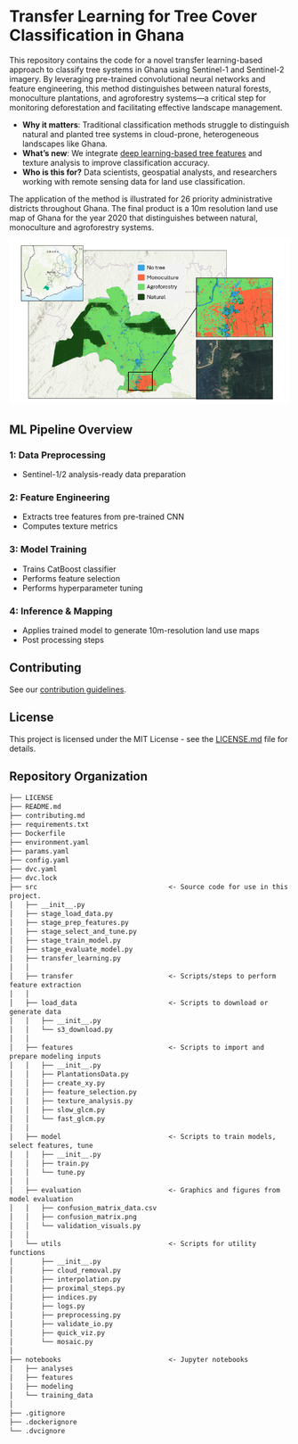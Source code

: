 # Transfer Learning for Tree Cover Classification in Ghana

This repository contains the code for a novel transfer learning-based approach to classify tree systems in Ghana using Sentinel-1 and Sentinel-2 imagery. By leveraging pre-trained convolutional neural networks and feature engineering, this method distinguishes between natural forests, monoculture plantations, and agroforestry systems—a critical step for monitoring deforestation and facilitating effective landscape management.

* **Why it matters**: Traditional classification methods struggle to distinguish natural and planted tree systems in cloud-prone, heterogeneous landscapes like Ghana.
* **What’s new**: We integrate [deep learning-based tree features](https://github.com/wri/sentinel-tree-cover) and texture analysis to improve classification accuracy.
* **Who is this for?** Data scientists, geospatial analysts, and researchers working with remote sensing data for land use classification.

The application of the method is illustrated for 26 priority administrative districts throughout Ghana. The final product is a 10m resolution land use map of Ghana for the year 2020 that distinguishes between natural, monoculture and agroforestry systems.  

![Pixel-based Land Use Classification Results](images/image.png)

## ML Pipeline Overview

### 1: Data Preprocessing
- Sentinel-1/2 analysis-ready data preparation

### 2: Feature Engineering
- Extracts tree features from pre-trained CNN
- Computes texture metrics 

### 3: Model Training
- Trains CatBoost classifier
- Performs feature selection
- Performs hyperparameter tuning

### 4: Inference & Mapping
- Applies trained model to generate 10m-resolution land use maps
- Post processing steps

## Contributing
See our [contribution guidelines](https://github.com/wri/plantation_classifier/blob/master/contributing.md).

## License
This project is licensed under the MIT License - see the [LICENSE.md](LICENSE) file for details.

## Repository Organization
```
├── LICENSE
├── README.md                      
├── contributing.md                  
├── requirements.txt               
├── Dockerfile                      
├── environment.yaml                 
├── params.yaml                      
├── config.yaml                      
├── dvc.yaml 
├── dvc.lock                        
├── src                                 <- Source code for use in this project.
│   ├── __init__.py                        
│   ├── stage_load_data.py          
│   ├── stage_prep_features.py      
│   ├── stage_select_and_tune.py    
│   ├── stage_train_model.py        
│   ├── stage_evaluate_model.py     
│   ├── transfer_learning.py        
│   │
│   ├── transfer                        <- Scripts/steps to perform feature extraction
│   │
│   ├── load_data                       <- Scripts to download or generate data
│   │   ├── __init__.py            
│   │   └── s3_download.py           
│   │
│   ├── features                        <- Scripts to import and prepare modeling inputs
│   │   ├── __init__.py             
│   │   ├── PlantationsData.py      
│   │   ├── create_xy.py            
│   │   ├── feature_selection.py    
│   │   ├── texture_analysis.py    
│   │   ├── slow_glcm.py            
│   │   └── fast_glcm.py            
│   │    
│   ├── model                           <- Scripts to train models, select features, tune
│   │   ├── __init__.py             
│   │   ├── train.py                   
│   │   └── tune.py               
│   │    
│   ├── evaluation                      <- Graphics and figures from model evaluation
│   │   ├── confusion_matrix_data.csv       
│   │   ├── confusion_matrix.png            
│   │   └── validation_visuals.py           
│   │
│   └── utils                           <- Scripts for utility functions
│       ├── __init__.py             
│       ├── cloud_removal.py         
│       ├── interpolation.py          
│       ├── proximal_steps.py        
│       ├── indices.py                
│       ├── logs.py                   
│       ├── preprocessing.py         
│       ├── validate_io.py          
│       ├── quick_viz.py             
│       └── mosaic.py               
│
├── notebooks                           <- Jupyter notebooks                         
│   ├── analyses         
│   ├── features     
│   ├── modeling      
│   └── training_data
│
├── .gitignore                     
├── .dockerignore                  
└── .dvcignore                   
```